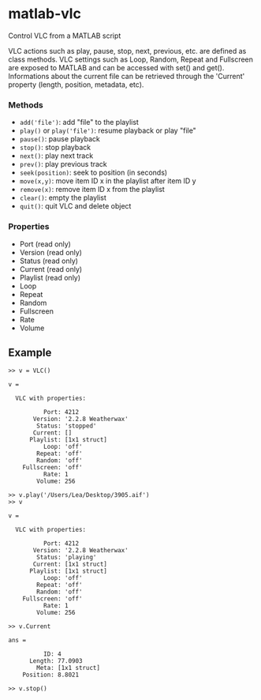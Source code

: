 # matlab-vlc

Control VLC from a MATLAB script

VLC actions such as play, pause, stop, next, previous, etc. are defined as class methods.
VLC settings such as Loop, Random, Repeat and Fullscreen are exposed to MATLAB and can be accessed with set() and get().
Informations about the current file can be retrieved through the 'Current' property (length, position, metadata, etc).

### Methods
- `add('file')`: add "file" to the playlist
- `play()` or `play('file')`: resume playback or play "file"
- `pause()`: pause playback
- `stop()`: stop playback
- `next()`: play next track
- `prev()`: play previous track
- `seek(position)`: seek to position (in seconds)
- `move(x,y)`: move item ID x in the playlist after item ID y
- `remove(x)`: remove item ID x from the playlist
- `clear()`: empty the playlist
- `quit()`: quit VLC and delete object

### Properties
- Port (read only)
- Version (read only)
- Status (read only)
- Current (read only)
- Playlist (read only)
- Loop
- Repeat
- Random
- Fullscreen
- Rate
- Volume

## Example
```
>> v = VLC()

v = 

  VLC with properties:

          Port: 4212
       Version: '2.2.8 Weatherwax'
        Status: 'stopped'
       Current: []
      Playlist: [1x1 struct]
          Loop: 'off'
        Repeat: 'off'
        Random: 'off'
    Fullscreen: 'off'
          Rate: 1
        Volume: 256

>> v.play('/Users/Lea/Desktop/3905.aif') 
>> v

v = 

  VLC with properties:

          Port: 4212
       Version: '2.2.8 Weatherwax'
        Status: 'playing'
       Current: [1x1 struct]
      Playlist: [1x1 struct]
          Loop: 'off'
        Repeat: 'off'
        Random: 'off'
    Fullscreen: 'off'
          Rate: 1
        Volume: 256

>> v.Current

ans = 

          ID: 4
      Length: 77.0903
        Meta: [1x1 struct]
    Position: 8.8021

>> v.stop()
```

